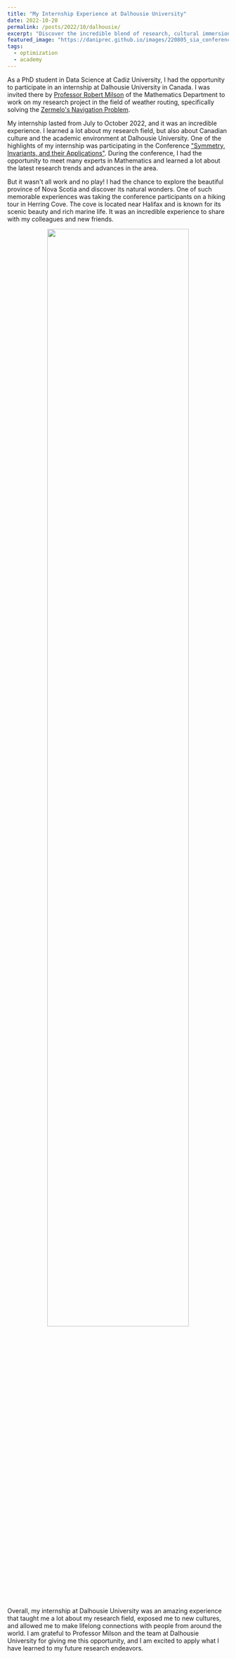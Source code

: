 ```yaml
---
title: "My Internship Experience at Dalhousie University"
date: 2022-10-20
permalink: /posts/2022/10/dalhousie/
excerpt: "Discover the incredible blend of research, cultural immersion, and natural wonders I experienced during my internship at Dalhousie University, where mathematical challenges and hiking adventures intertwined!"
featured_image: "https://daniprec.github.io/images/220805_sia_conference.jpg"
tags:
  - optimization
  - academy
---
```


As a PhD student in Data Science at Cadiz University, I had the opportunity to participate in an internship at Dalhousie University in Canada. I was invited there by [Professor Robert Milson](https://orcid.org/0000-0002-2868-7866) of the Mathematics Department to work on my research project in the field of weather routing, specifically solving the [Zermelo's Navigation Problem](https://en.wikipedia.org/wiki/Zermelo%27s_navigation_problem).

My internship lasted from July to October 2022, and it was an incredible experience. I learned a lot about my research field, but also about Canadian culture and the academic environment at Dalhousie University. One of the highlights of my internship was participating in the Conference ["Symmetry, Invariants, and their Applications"](https://www.math.mun.ca/~movingframes2022/). During the conference, I had the opportunity to meet many experts in Mathematics and learned a lot about the latest research trends and advances in the area.

But it wasn't all work and no play! I had the chance to explore the beautiful province of Nova Scotia and discover its natural wonders. One of such memorable experiences was taking the conference participants on a hiking tour in Herring Cove. The cove is located near Halifax and is known for its scenic beauty and rich marine life. It was an incredible experience to share with my colleagues and new friends.

<p align="center"><img src="{{ page.featured_image }}" width="80%"/></p>

Overall, my internship at Dalhousie University was an amazing experience that taught me a lot about my research field, exposed me to new cultures, and allowed me to make lifelong connections with people from around the world. I am grateful to Professor Milson and the team at Dalhousie University for giving me this opportunity, and I am excited to apply what I have learned to my future research endeavors.
